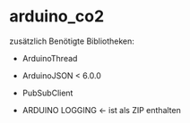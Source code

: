 # arduino_co2

zusätzlich Benötigte Bibliotheken:

* ArduinoThread
* ArduinoJSON < 6.0.0
* PubSubClient

* ARDUINO LOGGING <- ist als ZIP enthalten 